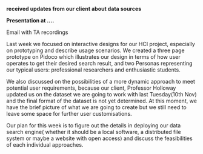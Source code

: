 **received updates from our client about data sources**

**Presentation at ....**







Email with TA recordings

Last week we focused on interactive designs for our HCI project, especially on prototyping and describe usage scenarios. We created a three page prototype on Pidoco which illustrates our design in terms of how user operates to get their desired search result, and two Personas representing our typical users: professional researchers and enthusiastic students.

 

We also discussed on the possibilities of a more dynamic approach to meet potential user requirements, because our client, Professor Holloway updated us on the dataset we are going to work with last Tuesday(10th Nov) and the final format of the dataset is not yet determined. At this moment, we have the brief picture of what we are going to create but we still need to leave some space for further user customisations.

 

Our plan for this week is to figure out the details in deploying our data search engine( whether it should be a local software, a distributed file system or maybe a website with open access) and discuss the feasibilities of each individual approaches.